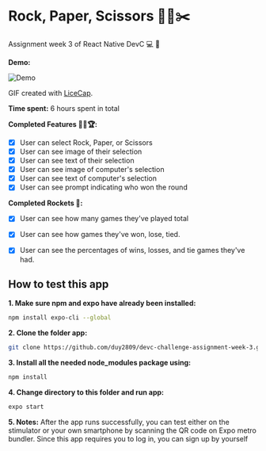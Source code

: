 # Rock, Paper, Scissors 🧗‍🗞️✂️

Assignment week 3 of React Native DevC 💻 📱

**Demo:**

![Demo](demo.gif)

GIF created with [LiceCap](http://www.cockos.com/licecap/).

**Time spent:** 6 hours spent in total

**Completed Features 🎯🥇🏆:**

 * [x] User can select Rock, Paper, or Scissors
 * [x] User can see image of their selection
 * [x] User can see text of their selection
 * [x] User can see image of computer's selection
 * [x] User can see text of computer's selection
 * [x] User can see prompt indicating who won the round

**Completed Rockets 🚀:**

 * [x] User can see how many games they've played total
 * [x] User can see how games they've won, lose, tied.
 * [x] User can see the percentages of wins, losses, and tie games they've had.


## How to test this app

**1. Make sure npm and expo have already been installed:**

```sh
npm install expo-cli --global
```

**2. Clone the folder app:**
```sh
git clone https://github.com/duy2809/devc-challenge-assignment-week-3.git
```

**3. Install all the needed node_modules package using:**

```sh
npm install
```

**4. Change directory to this folder and run app:**

```sh
expo start
```

**5. Notes:**
After the app runs successfully, you can test either on the stimulator or your own smartphone by scanning the QR code on Expo metro bundler. Since this app requires you to log in, you can sign up by yourself